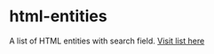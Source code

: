 # html-entities
A list of HTML entities with search field.
[Visit list here](https://mhunault.github.io/html-entities/)
